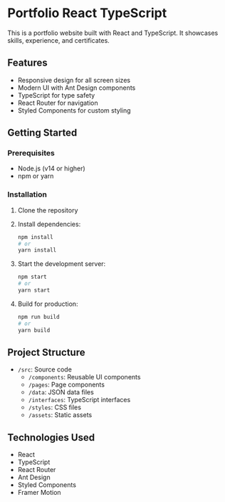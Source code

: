 # Portfolio React TypeScript

This is a portfolio website built with React and TypeScript. It showcases skills, experience, and certificates.

## Features

- Responsive design for all screen sizes
- Modern UI with Ant Design components
- TypeScript for type safety
- React Router for navigation
- Styled Components for custom styling

## Getting Started

### Prerequisites

- Node.js (v14 or higher)
- npm or yarn

### Installation

1. Clone the repository
2. Install dependencies:
   ```bash
   npm install
   # or
   yarn install
   ```

3. Start the development server:
   ```bash
   npm start
   # or
   yarn start
   ```

4. Build for production:
   ```bash
   npm run build
   # or
   yarn build
   ```

## Project Structure

- `/src`: Source code
  - `/components`: Reusable UI components
  - `/pages`: Page components
  - `/data`: JSON data files
  - `/interfaces`: TypeScript interfaces
  - `/styles`: CSS files
  - `/assets`: Static assets

## Technologies Used

- React
- TypeScript
- React Router
- Ant Design
- Styled Components
- Framer Motion
